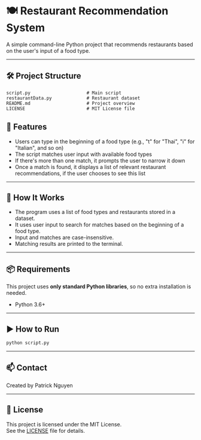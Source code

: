 # 🍽️ Restaurant Recommendation System

A simple command-line Python project that recommends restaurants based on the user's input of a food type.

---

## 🛠️ Project Structure
```
script.py                     # Main script
restaurantData.py             # Restaurant dataset
README.md                     # Project overview
LICENSE                       # MIT License file
```

## 🚀 Features

- Users can type in the beginning of a food type (e.g., "t" for "Thai", "i" for "Italian", and so on)  
- The script matches user input with available food types
- If there's more than one match, it prompts the user to narrow it down
- Once a match is found, it displays a list of relevant restaurant recommendations, if the user chooses to see this list

---

## 🧠 How It Works

- The program uses a list of food types and restaurants stored in a dataset.
- It uses user input to search for matches based on the beginning of a food type.
- Input and matches are case-insensitive.
- Matching results are printed to the terminal.

---

## 📦 Requirements

This project uses **only standard Python libraries**, so no extra installation is needed.

- Python 3.6+

---

## ▶️ How to Run

```bash
python script.py
```
---

## 📫 Contact
Created by Patrick Nguyen

---

## 🪪 License
This project is licensed under the MIT License.\
See the [LICENSE](./LICENSE) file for details.